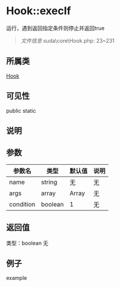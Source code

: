 # Hook::execIf
运行，遇到返回指定条件则停止并返回true
> *文件信息* suda\core\Hook.php: 23~231
## 所属类 

[Hook](../Hook.md)

## 可见性

  public  static
## 说明



## 参数

 
| 参数名 | 类型 | 默认值 | 说明 |
|--------|-----|-------|-------|
 | name |  string | 无 | 无 |
 | args |  array | Array | 无 |
 | condition |  boolean | 1 | 无 |
## 返回值
 
类型：boolean
无
## 例子

example